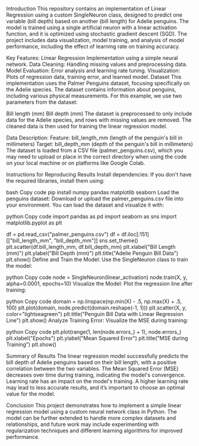 Introduction
This repository contains an implementation of Linear Regression using a custom SingleNeuron class, designed to predict one variable (bill depth) based on another (bill length) for Adelie penguins. The model is trained using a single artificial neuron with a linear activation function, and it is optimized using stochastic gradient descent (SGD). The project includes data visualization, model training, and analysis of model performance, including the effect of learning rate on training accuracy.

Key Features:
Linear Regression Implementation using a simple neural network.
Data Cleaning: Handling missing values and preprocessing data.
Model Evaluation: Error analysis and learning rate tuning.
Visualization: Plots of regression data, training error, and learned model.
Dataset
This implementation uses the Palmer Penguins dataset, focusing specifically on the Adelie species. The dataset contains information about penguins, including various physical measurements. For this example, we use two parameters from the dataset:

Bill length (mm)
Bill depth (mm)
The dataset is preprocessed to only include data for the Adelie species, and rows with missing values are removed. The cleaned data is then used for training the linear regression model.

Data Description:
Feature: bill_length_mm (length of the penguin's bill in millimeters)
Target: bill_depth_mm (depth of the penguin's bill in millimeters)
The dataset is loaded from a CSV file (palmer_penguins.csv), which you may need to upload or place in the correct directory when using the code on your local machine or on platforms like Google Colab.

Instructions for Reproducing Results
Install dependencies: If you don't have the required libraries, install them using:

bash
Copy code
pip install numpy pandas matplotlib seaborn
Load the penguins dataset: Download or upload the palmer_penguins.csv file into your environment. You can load the dataset and visualize it with:

python
Copy code
import pandas as pd
import seaborn as sns
import matplotlib.pyplot as plt

df = pd.read_csv("palmer_penguins.csv")
df = df.iloc[:151][["bill_length_mm", "bill_depth_mm"]]
sns.set_theme()
plt.scatter(df.bill_length_mm, df.bill_depth_mm)
plt.xlabel("Bill Length (mm)")
plt.ylabel("Bill Depth (mm)")
plt.title("Adelie Penguin Bill Data")
plt.show()
Define and Train the Model: Use the SingleNeuron class to train the model:

python
Copy code
node = SingleNeuron(linear_activation)
node.train(X, y, alpha=0.0001, epochs=10)
Visualize the Model: Plot the regression line after training:

python
Copy code
domain = np.linspace(np.min(X) - .5, np.max(X) + .5, 100)
plt.plot(domain, node.predict(domain.reshape(-1, 1)))
plt.scatter(X, y, color="lightseagreen")
plt.title("Penguin Bill Data with Linear Regression Line")
plt.show()
Analyze Training Error: Visualize the MSE during training:

python
Copy code
plt.plot(range(1, len(node.errors_) + 1), node.errors_)
plt.xlabel("Epochs")
plt.ylabel("Mean Squared Error")
plt.title("MSE during Training")
plt.show()

Summary of Results
The linear regression model successfully predicts the bill depth of Adelie penguins based on their bill length, with a positive correlation between the two variables.
The Mean Squared Error (MSE) decreases over time during training, indicating the model's convergence.
Learning rate has an impact on the model's training. A higher learning rate may lead to less accurate results, and it’s important to choose an optimal value for the model.

Conclusion
This project demonstrates how to implement a simple linear regression model using a custom neural network class in Python. The model can be further extended to handle more complex datasets and relationships, and future work may include experimenting with regularization techniques and different learning algorithms for improved performance.
